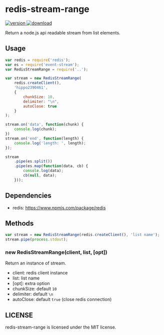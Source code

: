 # redis-stream-range

[![version](https://img.shields.io/npm/v/redis-stream-range.svg) ![download](https://img.shields.io/npm/dm/redis-stream-range.svg)](https://www.npmjs.com/package/redis-stream-range)

Return a node.js api readable stream from list elements.

## Usage

```javascript
var redis = require('redis');
var es = require('event-stream');
var RedisStreamRange = require('..');

var stream = new RedisStreamRange(
    redis.createClient(),
    'hippo2390461',
    {
        chunkSize: 10,
        delimiter: "\n",
        autoClose: true
    }
);

stream.on('data', function(chunk) {
    console.log(chunk);
})
stream.on('end', function(length) {
    console.log('length: ', length);
});

stream
    .pipe(es.split())
    .pipe(es.map(function(data, cb) {
        console.log(data);
        cb(null, data);
    }));

```


## Dependencies
* redis: https://www.npmjs.com/package/redis

## Methods

```javascript
var stream = new RedisStreamRange(redis.createClient(), 'list name');
stream.pipe(process.stdout);
```

### new RedisStreamRange(client, list, [opt])

Return an instance of stream.
* client: redis client instance
* list: list name
* [opt]: extra option
 * chunkSize: default `10`
 * delimiter: default `\n`
 * autoClose: default `true` (close redis connection)

## LICENSE

redis-stream-range is licensed under the MIT license.